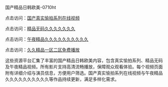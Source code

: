 国产精品日韩欧美-0710ht

点击访问：<a href="https://heiliaowzu4ur.pages.dev">国产真实愉拍系列在线视频</a>

点击访问：<a href="https://heiliaoxwd5i8.pages.dev">精品无码久久久久久久久</a>

点击访问：<a href="https://heiliaowt0d7p.pages.dev">午夜精品久久久久久久久久久久</a>

点击访问：<a href="https://heiliaoxqkkct.pages.dev">久久精品一区二区免费播放</a>

这些资源平台汇集了丰富的国产精品日韩欧美内容，包含真实愉拍系列、精品无码及午夜精品视频。所有影片支持高清流畅播放，保障观众观看体验。每个视频页面附有详细介绍与演员信息，方便用户筛选。国产真实愉拍系列在线视频与午夜精品久久久久久久久久久久等作品持续更新，满足多样化需求。

<span style="display:none;">[Canonical link](https://github.com/thoi20250710/thoi7)</span>
